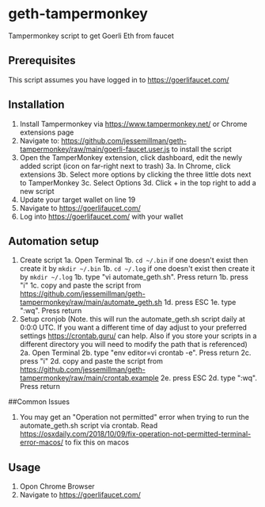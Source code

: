 # geth-tampermonkey
Tampermonkey script to get Goerli Eth from faucet

## Prerequisites
This script assumes you have logged in to https://goerlifaucet.com/ 

## Installation

1. Install Tampermonkey via https://www.tampermonkey.net/ or Chrome extensions page
2. Navigate to: https://github.com/jessemillman/geth-tampermonkey/raw/main/goerli-faucet.user.js to install the script
3. Open the TamperMonkey extension, click dashboard, edit the newly added script (icon on far-right next to trash)
  3a. In Chrome, click extensions
  3b. Select more options by clicking the three little dots next to TamperMonkey
  3c. Select Options
  3d. Click + in the top right to add a new script
4. Update your target wallet on line 19
5. Navigate to https://goerlifaucet.com/ 
6. Log into https://goerlifaucet.com/ with your wallet


## Automation setup
1. Create script
  1a. Open Terminal
  1b. ```cd ~/.bin``` if one doesn't exist then create it by ```mkdir ~/.bin```
  1b. ```cd ~/.log``` if one doesn't exist then create it by ```mkdir ~/.log```
  1b. type "vi automate_geth.sh". Press return
  1b. press "i"
  1c. copy and paste the script from https://github.com/jessemillman/geth-tampermonkey/raw/main/automate_geth.sh
  1d. press ESC
  1e. type ":wq". Press return
2. Setup cronjob (Note. this will run the automate_geth.sh script daily at 0:0:0 UTC. If you want a different time of day adjust to your preferred settings https://crontab.guru/ can help. Also if you store your scripts in a different directory you will need to modify the path that is referenced)
  2a. Open Terminal
  2b. type "env editor=vi crontab -e". Press return
  2c. press "i"
  2d. copy and paste the script from https://github.com/jessemillman/geth-tampermonkey/raw/main/crontab.example
  2e. press ESC
  2d. type ":wq". Press return

##Common Issues
1. You may get an "Operation not permitted" error when trying to run the automate_geth.sh script via crontab. Read https://osxdaily.com/2018/10/09/fix-operation-not-permitted-terminal-error-macos/ to fix this on macos


## Usage
1. Opon Chrome Browser
2. Navigate to https://goerlifaucet.com/ 
